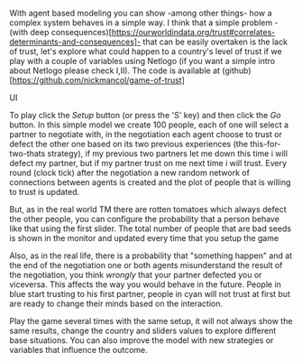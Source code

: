 With agent based modeling you can show -among other things- how a complex system behaves in a simple way.
I think that a simple problem -(with deep consequences)[https://ourworldindata.org/trust#correlates-determinants-and-consequences]- 
that can be easily overtaken is the lack of trust, let's explore what could happen to a country's level of trust if we play 
with a couple of variables using Netlogo (if you want a simple intro about Netlogo please check I,II). 
The code is available at (github)[https://github.com/nickmancol/game-of-trust]
 
UI

To play click the *Setup* button (or press the 'S' key) and then click the *Go* button.
In this simple model we create 100 people, each of one will select a partner to negotiate with, in the negotiation each agent
choose to trust or defect the other one based on its two previous experiences (the this-for-two-thats strategy),
if my previous two partners let me down this time i will defect my partner, but if my partner trust on me next time i will trust.
Every round (clock tick) after the negotiation a new random network of connections between agents is created and the plot of 
people that is willing to trust is updated.

But, as in the real world TM there are rotten tomatoes which always defect the other people, you can configure 
the probability that a person behave like that using the first slider. The total number of people that are bad seeds is shown in the
monitor and updated every time that you setup the game

Also, as in the real life, there is a probability that "something happen" and at the end of the negotiation one or both agents 
misunderstand the result of the negotiation, you think _wrongly_ that your partner defected you or viceversa. This affects the way you would
behave in the future. People in blue start trusting to his first partner, people in cyan will not trust at first but are ready to change their minds based on
the interaction.

Play the game several times with the same setup, it will not always show the same results, change the country and sliders values to 
explore different base situations. You can also improve the model with new strategies or variables that influence the outcome.
